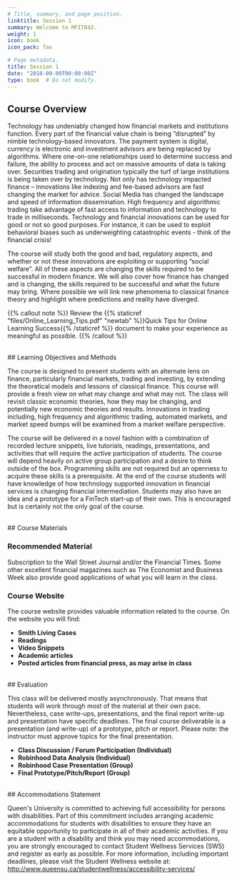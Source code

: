 ```yaml
---
# Title, summary, and page position.
linktitle: Session 1
summary: Welcome to MFIT842.
weight: 1
icon: book
icon_pack: fas

# Page metadata.
title: Session 1
date: "2018-09-09T00:00:00Z"
type: book  # Do not modify.
---
```


## Course Overview

Technology has undeniably changed how financial markets and institutions function. Every part of the financial value chain is being “disrupted” by nimble technology-based innovators. The payment system is digital, currency is electronic and investment advisors are being replaced by algorithms. Where one-on-one relationships used to determine success and failure, the ability to process and act on massive amounts of data is taking over. Securities trading and origination typically the turf of large institutions is being taken over by technology. Not only has technology impacted finance – innovations like indexing and fee-based advisors are fast changing the market for advice. Social Media has changed the landscape and speed of information dissemination. High frequency and algorithmic trading take advantage of fast access to information and technology to trade in milliseconds. Technology and financial innovations can be used for good or not so good purposes. For instance, it can be used to exploit behavioral biases such as underweighting catastrophic events - think of the financial crisis! 

The course will study both the good and bad, regulatory aspects, and whether or not these innovations are exploiting or supporting “social welfare”. All of these aspects are changing the skills required to be successful in modern finance. We will also cover how finance has changed and is changing, the skills required to be successful and what the future may bring. Where possible we will link new phenomena to classical finance theory and highlight where predictions and reality have diverged. 

{{% callout note %}}
Review the {{% staticref "files/Online_Learning_Tips.pdf" "newtab" %}}Quick Tips for Online Learning Success{{% /staticref %}} document to make your
experience as meaningful as possible.
{{% /callout %}}

</br>
## Learning Objectives and Methods

The course is designed to present students with an alternate lens on finance, particularly financial markets, trading and investing, by extending the theoretical models and lessons of classical finance. This course will provide a fresh view on what may change and what may not. The class will revisit classic economic theories, how they may be changing, and potentially new economic theories and results. Innovations in trading including, high frequency and algorithmic trading, automated markets, and market speed bumps will be examined from a market welfare perspective. 

The course will be delivered in a novel fashion with a combination of recorded lecture snippets, live tutorials, readings, presentations, and activities that will require the active participation of students. The course will depend heavily on active group participation and a desire to think outside of the box. Programming skills are not required but an openness to acquire these skills is a prerequisite. At the end of the course students will have knowledge of how technology supported innovation in financial services is changing financial intermediation. Students may also have an idea and a prototype for a FinTech start-up of their own. This is encouraged but is certainly not the only goal of the course. 

</br>
## Course Materials

### Recommended Material

Subscription to the Wall Street Journal and/or the Financial Times.  Some other excellent financial magazines such as The Economist and Business Week also provide good applications of what you will learn in the class.

### Course Website

The course website provides valuable information related to the course. On the website you will find:

* **Smith Living Cases**
*	**Readings**
*	**Video Snippets**
*	**Academic articles**
*	**Posted articles from financial press, as may arise in class**

</br>
## Evaluation

This class will be delivered mostly asynchronously. That means that students will work through most of the material at their own pace. Nevertheless, case write-ups, presentations, and the final report write-up and presentation have specific deadlines. The final course deliverable is a presentation (and write-up) of a prototype, pitch or report. Please note: the instructor must approve topics for the final presentation.

* **Class Discussion / Forum Participation (Individual)**
*	**Robinhood Data Analysis (Individual)**
*	**Robinhood Case Presentation (Group)**
*	**Final Prototype/Pitch/Report (Group)**

</br>
## Accommodations Statement

Queen's University is committed to achieving full accessibility for persons with disabilities. Part of this commitment includes arranging academic accommodations for students with disabilities to ensure they have an equitable opportunity to participate in all of their academic activities. If you are a student with a disability and think you may need accommodations, you are strongly encouraged to contact Student Wellness Services (SWS) and register as early as possible.  For more information, including important deadlines, please visit the Student Wellness website at: http://www.queensu.ca/studentwellness/accessibility-services/






